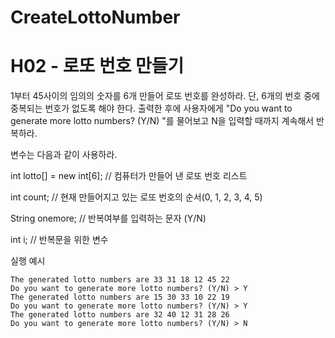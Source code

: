 # CreateLottoNumber

# H02 -  로또 번호 만들기
1부터 45사이의 임의의 숫자를 6개 만들어 로또 번호를 완성하라. 단, 6개의 번호 중에 중복되는 번호가 없도록 해야 한다. 출력한 후에 사용자에게 "Do you want to generate more lotto numbers? (Y/N) "를 물어보고 N을 입력할 때까지 계속해서 반복하라.

변수는 다음과 같이 사용하라.

int lotto[] = new int[6]; // 컴퓨터가 만들어 낸 로또 번호 리스트

int count; // 현재 만들어지고 있는 로또 번호의 순서(0, 1, 2, 3, 4, 5)

String onemore; // 반복여부를 입력하는 문자 (Y/N)

int i; // 반복문을 위한 변수

실행 예시
```
The generated lotto numbers are 33 31 18 12 45 22 
Do you want to generate more lotto numbers? (Y/N) > Y
The generated lotto numbers are 15 30 33 10 22 19 
Do you want to generate more lotto numbers? (Y/N) > Y
The generated lotto numbers are 32 40 12 31 28 26 
Do you want to generate more lotto numbers? (Y/N) > N
```